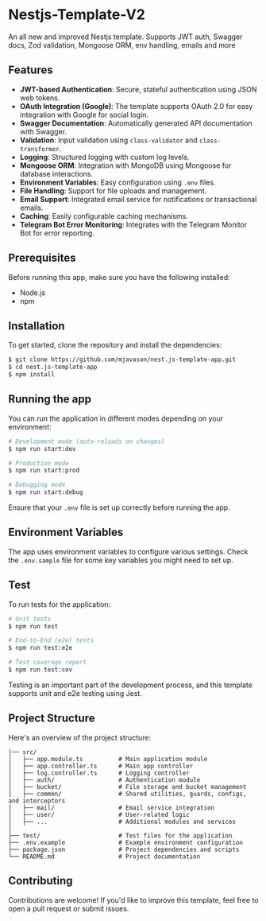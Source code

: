 # Nestjs-Template-V2

An all new and improved Nestjs template. Supports JWT auth, Swagger docs, Zod validation, Mongoose ORM, env handling, emails and more

## Features

- **JWT-based Authentication**: Secure, stateful authentication using JSON web tokens.
- **OAuth Integration (Google)**: The template supports OAuth 2.0 for easy integration with Google for social login.
- **Swagger Documentation**: Automatically generated API documentation with Swagger.
- **Validation**: Input validation using `class-validator` and `class-transformer`.
- **Logging**: Structured logging with custom log levels.
- **Mongoose ORM**: Integration with MongoDB using Mongoose for database interactions.
- **Environment Variables**: Easy configuration using `.env` files.
- **File Handling**: Support for file uploads and management.
- **Email Support**: Integrated email service for notifications or transactional emails.
- **Caching**: Easily configurable caching mechanisms.
- **Telegram Bot Error Monitoring**: Integrates with the Telegram Monitor Bot for error reporting.

## Prerequisites

Before running this app, make sure you have the following installed:

- Node.js
- npm

## Installation

To get started, clone the repository and install the dependencies:

```bash
$ git clone https://github.com/mjavason/nest.js-template-app.git
$ cd nest.js-template-app
$ npm install
```

## Running the app

You can run the application in different modes depending on your environment:

```bash
# Development mode (auto-reloads on changes)
$ npm run start:dev

# Production mode
$ npm run start:prod

# Debugging mode
$ npm run start:debug
```

Ensure that your `.env` file is set up correctly before running the app.

## Environment Variables

The app uses environment variables to configure various settings. Check the `.env.sample` file for some key variables you might need to set up.

## Test

To run tests for the application:

```bash
# Unit tests
$ npm run test

# End-to-End (e2e) tests
$ npm run test:e2e

# Test coverage report
$ npm run test:cov
```

Testing is an important part of the development process, and this template supports unit and e2e testing using Jest.

## Project Structure

Here's an overview of the project structure:

```
|── src/
│   ├── app.module.ts          # Main application module
│   ├── app.controller.ts      # Main app controller
│   ├── log.controller.ts      # Logging controller
│   ├── auth/                  # Authentication module
│   ├── bucket/                # File storage and bucket management
│   ├── common/                # Shared utilities, guards, configs, and interceptors
│   ├── mail/                  # Email service integration
│   ├── user/                  # User-related logic
│   ├── ...                    # Additional modules and services
│
├── test/                      # Test files for the application
├── .env.example               # Example environment configuration
├── package.json               # Project dependencies and scripts
└── README.md                  # Project documentation
```

## Contributing

Contributions are welcome! If you'd like to improve this template, feel free to open a pull request or submit issues.
